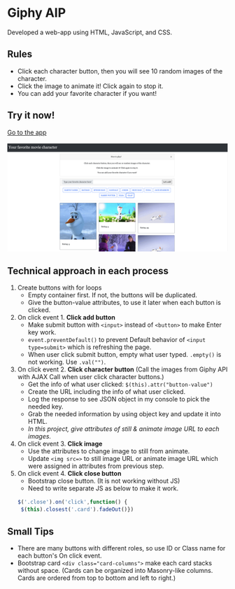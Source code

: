# Giphy AIP
Developed a web-app using HTML, JavaScript, and CSS.

## Rules
- Click each character button, then you will see 10 random images of the character.
- Click the image to animate it! Click again to stop it.
- You can add your favorite character if you want!

## Try it now!
[Go to the app](https://nnjh12.github.io/Giphy-API/)</br>
</br>
[![preview](./assets/preview.png)](https://nnjh12.github.io/Giphy-API/)

## Technical approach in each process
1. Create buttons with for loops
    * Empty container first. If not, the buttons will be duplicated.
    * Give the button-value attributes, to use it later when each button is clicked.
1. On click event 1. **Click add button**
    * Make submit button with `<input>` instead of `<button>` to make Enter key work.
    * `event.preventDefault()` to prevent Default behavior of `<input type=submit>` which is refreshing the page.
    * When user click submit button, empty what user typed. `.empty()` is not working. Use `.val("")`.
1. On click event 2. **Click character button** (Call the images from Giphy API with AJAX Call when user click character buttons.)
    * Get the info of what user clicked: `$(this).attr("button-value")`
    * Create the URL including the info of what user clicked.
    * Log the response to see JSON object in my console to pick the needed key.
    * Grab the needed information by using object key and update it into HTML.
    * *In this project, give attributes of still & animate image URL to each images.*
1. On click event 3. **Click image**
    * Use the attributes to change image to still from animate.
    * Update `<img src=>` to still image URL or animate image URL which were assigned in attributes from previous step.
1. On click event 4. **Click close button**
    * Bootstrap close button. (It is not working without JS)
    * Need to write separate JS as below to make it work.
   ```javascript
   $('.close').on('click',function() {
    $(this).closest('.card').fadeOut()})
    ```
## Small Tips
* There are many buttons with different roles, so use ID or Class name for each button's On click event. 
* Bootstrap card `<div class="card-columns">` make each card stacks without space.
  (Cards can be organized into Masonry-like columns. Cards are ordered from top to bottom and left to right.)
